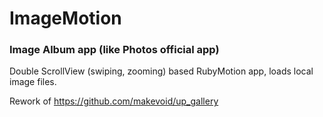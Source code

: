 # ImageMotion
### Image Album app (like Photos official app)

Double ScrollView (swiping, zooming) based RubyMotion app, loads local image files.


Rework of https://github.com/makevoid/up_gallery 
